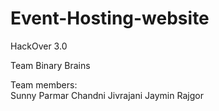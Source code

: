 # Event-Hosting-website

HackOver 3.0 

Team Binary Brains

Team members:  
Sunny Parmar
Chandni Jivrajani
Jaymin Rajgor
